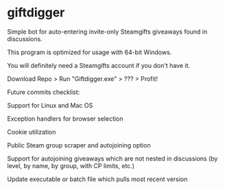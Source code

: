# giftdigger
Simple bot for auto-entering invite-only Steamgifts giveaways found in discussions.

This program is optimized for usage with 64-bit Windows. 

You will definitely need a Steamgifts account if you don't have it.

Download Repo > Run "Giftdigger.exe" > ??? > Profit!




Future commits checklist:

Support for Linux and Mac OS

Exception handlers for browser selection

Cookie utilization

Public Steam group scraper and autojoining option

Support for autojoining giveaways which are not nested in discussions (by level, by name, by group, with CP limits, etc.)

Update executable or batch file which pulls most recent version
